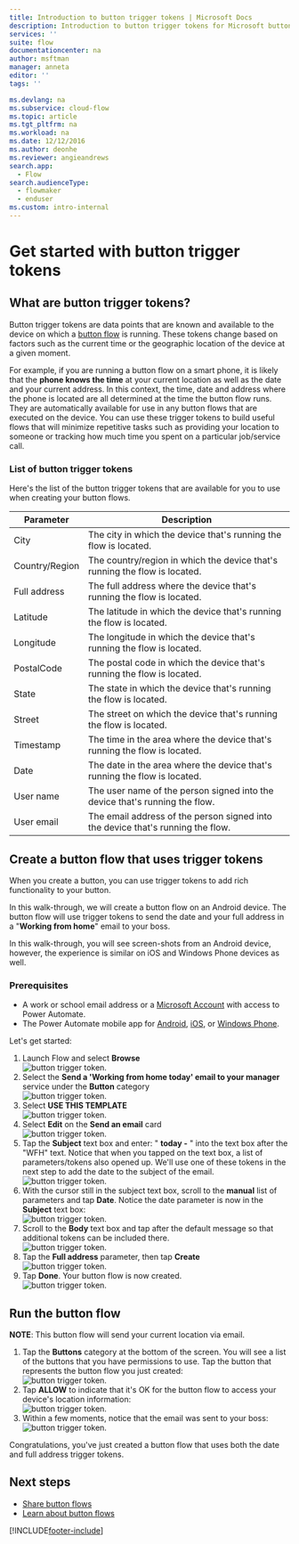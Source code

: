 ```yaml
---
title: Introduction to button trigger tokens | Microsoft Docs
description: Introduction to button trigger tokens for Microsoft button flows.
services: ''
suite: flow
documentationcenter: na
author: msftman
manager: anneta
editor: ''
tags: ''

ms.devlang: na
ms.subservice: cloud-flow
ms.topic: article
ms.tgt_pltfrm: na
ms.workload: na
ms.date: 12/12/2016
ms.author: deonhe
ms.reviewer: angieandrews
search.app: 
  - Flow
search.audienceType: 
  - flowmaker
  - enduser
ms.custom: intro-internal
---
```

# Get started with button trigger tokens

## What are button trigger tokens?
Button trigger tokens are data points that are known and available to the device on which a [button flow](introduction-to-button-flows.md) is running. These tokens change based on factors such as the current time or the geographic location of the device at a given moment.  

For example, if you are running a button flow on a smart phone, it is likely that the **phone knows the time** at your current location as well as the date and your current address. In this context, the time, date and address where the phone is located are all determined at the time the button flow runs. They are automatically available for use in any button flows that are executed on the device. You can use these trigger tokens to build useful flows that will minimize repetitive tasks such as providing your location to someone or tracking how much time you spent on a particular job/service call.

### List of button trigger tokens
Here's the list of the button trigger tokens that are available for you to use when creating your button flows.

| Parameter | Description |
| --- | --- |
| City |The city in which the device that's running the flow is located. |
| Country/Region |The country/region in which the device that's running the flow is located. |
| Full address |The full address where the device that's running the flow is located. |
| Latitude |The latitude in which the device that's running the flow is located. |
| Longitude |The longitude in which the device that's running the flow is located. |
| PostalCode |The postal code in which the device that's running the flow is located. |
| State |The state in which the device that's running the flow is located. |
| Street |The street on which the device that's running the flow is located. |
| Timestamp |The time in the area where the device that's running the flow is located. |
| Date |The date in the area where the device that's running the flow is located. |
| User name |The user name of the person signed into the device that's running the flow. |
| User email |The email address of the person signed into the device that's running the flow. |

## Create a button flow that uses trigger tokens
When you create a button, you can use trigger tokens to add rich functionality to your button.

In this walk-through, we will create a button flow on an Android device. The button flow will use trigger tokens to send the date and your full address in a "**Working from home**" email to your boss.

In this walk-through, you will see screen-shots from an Android device, however, the experience is similar on iOS and Windows Phone devices as well.

### Prerequisites
* A work or school email address or a [Microsoft Account](https://account.microsoft.com/about?refd=www.microsoft.com) with access to Power Automate.
* The Power Automate mobile app for [Android](https://aka.ms/flowmobiledocsandroid), [iOS](https://aka.ms/flowmobiledocsios), or [Windows Phone](https://aka.ms/flowmobilewindows).

Let's get started:

1. Launch Flow and select **Browse**   
   ![button trigger token.](./media/introduction-to-button-trigger-tokens/1.png)  
2. Select the **Send a 'Working from home today' email to your manager** service under the **Button** category   
   ![button trigger token.](./media/introduction-to-button-trigger-tokens/2.png)  
3. Select **USE THIS TEMPLATE**  
   ![button trigger token.](./media/introduction-to-button-trigger-tokens/3.png)  
4. Select **Edit** on the **Send an email** card  
   ![button trigger token.](./media/introduction-to-button-trigger-tokens/3-5.png)  
5. Tap the **Subject** text box and enter: " **today -** " into the text box after the "WFH" text. Notice that when you tapped on the text box, a list of parameters/tokens also opened up. We'll use one of these tokens in the next step to add the date to the subject of the email.  
   ![button trigger token.](./media/introduction-to-button-trigger-tokens/4.png)  
6. With the cursor still in the subject text box, scroll to the **manual** list of parameters and tap **Date**. Notice the date parameter is now in the **Subject** text box:  
   ![button trigger token.](./media/introduction-to-button-trigger-tokens/6.png)  
7. Scroll to the **Body** text box and tap after the default message so that additional tokens can be included there.  
   ![button trigger token.](./media/introduction-to-button-trigger-tokens/7.png)  
8. Tap the **Full address** parameter, then tap **Create**  
   ![button trigger token.](./media/introduction-to-button-trigger-tokens/8.png)  
9. Tap **Done**. Your button flow is now created.  
   ![button trigger token.](./media/introduction-to-button-trigger-tokens/9.png)  

## Run the button flow
**NOTE**: This button flow will send your current location via email.  

1. Tap the **Buttons** category at the bottom of the screen. You will see a list of the buttons that you have permissions to use. Tap the button that represents the button flow you just created:  
   ![button trigger token.](./media/introduction-to-button-trigger-tokens/10.png)  
2. Tap **ALLOW** to indicate that it's OK for the button flow to access your device's location information:  
   ![button trigger token.](./media/introduction-to-button-trigger-tokens/11.png)  
3. Within a few moments, notice that the email was sent to your boss:  
   ![button trigger token.](./media/introduction-to-button-trigger-tokens/12.png)  

Congratulations, you've just created a button flow that uses both the date and full address trigger tokens. 

## Next steps
* [Share button flows](share-buttons.md)
* [Learn about button flows](introduction-to-button-flows.md)


[!INCLUDE[footer-include](includes/footer-banner.md)]